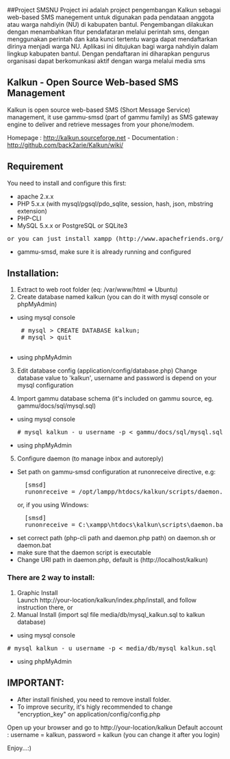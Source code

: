 ##Project SMSNU
Project ini adalah project pengembangan Kalkun sebagai web-based SMS manegement untuk digunakan pada pendataan anggota atau warga nahdiyin (NU) di kabupaten bantul. 
Pengembangan dilakukan dengan menambahkan fitur pendafataran melalui perintah sms, dengan menggunakan perintah dan kata kunci tertentu warga dapat mendaftarkan dirinya menjadi warga NU. 
Aplikasi ini ditujukan bagi warga nahdiyin dalam lingkup kabupaten bantul. Dengan pendaftaran ini diharapkan pengurus organisasi dapat berkomunkasi aktif dengan warga melalui media sms
## Kalkun - Open Source Web-based SMS Management   
Kalkun is open source web-based SMS (Short Message Service) management, it use gammu-smsd (part of gammu family) as SMS gateway engine to deliver and retrieve messages from your phone/modem. 

Homepage : http://kalkun.sourceforge.net - Documentation : http://github.com/back2arie/Kalkun/wiki/

## Requirement
You need to install and configure this first:

* apache 2.x.x
* PHP 5.x.x (with mysql/pgsql/pdo_sqlite, session, hash, json, mbstring extension)
* PHP-CLI   
* MySQL 5.x.x or PostgreSQL or SQLite3
<pre>or you can just install xampp (http://www.apachefriends.org/en/xampp.html)</pre>
* gammu-smsd, make sure it is already running and configured

## Installation:  

1. Extract to web root folder (eq: /var/www/html => Ubuntu)
2. Create database named kalkun (you can do it with mysql console or phpMyAdmin)
  * using mysql console
     <pre>
     # mysql > CREATE DATABASE kalkun;
     # mysql > quit
     </pre>
  * using phpMyAdmin

3. Edit database config (application/config/database.php)
   Change database value to 'kalkun', username and password is depend on your mysql configuration

4. Import gammu database schema (it's included on gammu source, eg. gammu/docs/sql/mysql.sql)  
  * using mysql console
    <pre>
    # mysql kalkun - u username -p < gammu/docs/sql/mysql.sql
    </pre>
  * using phpMyAdmin

5. Configure daemon (to manage inbox and autoreply)
  * Set path on gammu-smsd configuration at runonreceive directive, e.g:
    <pre>
      [smsd]
      runonreceive = /opt/lampp/htdocs/kalkun/scripts/daemon.sh
    </pre>
      or, if you using Windows:
    <pre>
      [smsd]
      runonreceive = C:\xampp\htdocs\kalkun\scripts\daemon.bat</pre>
  * set correct path (php-cli path and daemon.php path) on daemon.sh or daemon.bat 
  * make sure that the daemon script is executable
  * Change URI path in daemon.php, default is (http://localhost/kalkun)
	
### There are 2 way to install:	
1. Graphic Install	
   Launch http://your-location/kalkun/index.php/install, and follow instruction there, or
2. Manual Install (import sql file media/db/mysql_kalkun.sql to kalkun database)
  * using mysql console
   <pre># mysql kalkun - u username -p < media/db/mysql_kalkun.sql</pre>
  * using phpMyAdmin	

## IMPORTANT: 
  * After install finished, you need to remove install folder.
  * To improve security, it's higly recommended to change "encryption_key" on application/config/config.php
	
Open up your browser and go to http://your-location/kalkun
Default account : username = kalkun, password = kalkun (you can change it after you login)

Enjoy...:)
